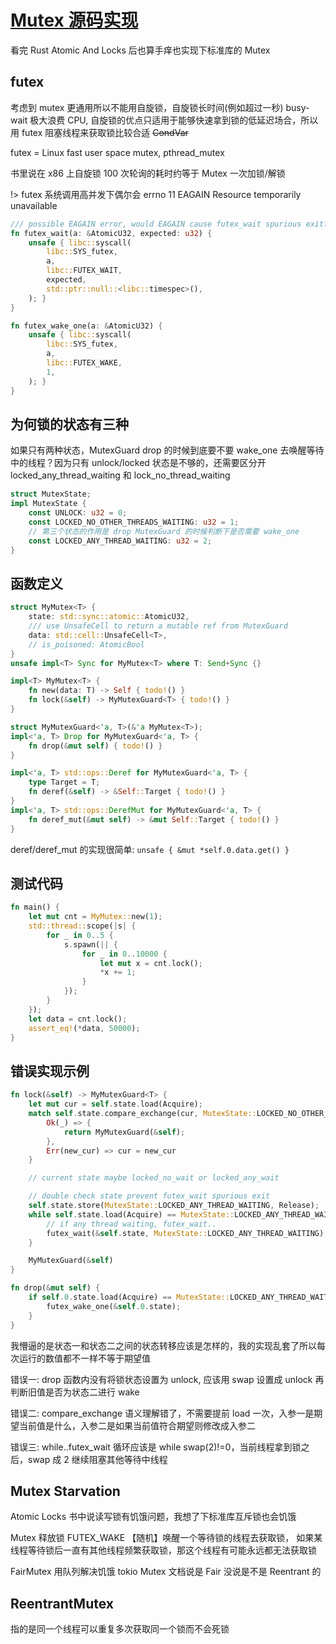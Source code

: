 # [Mutex 源码实现](/2023/07/mutex_source_code_and_impl.md)

看完 Rust Atomic And Locks 后也算手痒也实现下标准库的 Mutex

## futex

考虑到 mutex 更通用所以不能用自旋锁，自旋锁长时间(例如超过一秒) busy-wait 极大浪费 CPU, 自旋锁的优点只适用于能够快速拿到锁的低延迟场合，所以用 futex 阻塞线程来获取锁比较合适 ~~CondVar~~

futex = Linux fast user space mutex, pthread_mutex

书里说在 x86 上自旋锁 100 次轮询的耗时约等于 Mutex 一次加锁/解锁

!> futex 系统调用高并发下偶尔会 errno 11 EAGAIN Resource temporarily unavailable

```rust
/// possible EAGAIN error, would EAGAIN cause futex_wait spurious exit?
fn futex_wait(a: &AtomicU32, expected: u32) {
    unsafe { libc::syscall(
        libc::SYS_futex,
        a,
        libc::FUTEX_WAIT,
        expected,
        std::ptr::null::<libc::timespec>(),
    ); }
}

fn futex_wake_one(a: &AtomicU32) {
    unsafe { libc::syscall(
        libc::SYS_futex,
        a,
        libc::FUTEX_WAKE,
        1,
    ); }
}
```

## 为何锁的状态有三种

如果只有两种状态，MutexGuard drop 的时候到底要不要 wake_one 去唤醒等待中的线程？因为只有 unlock/locked 状态是不够的，还需要区分开 locked_any_thread_waiting 和 lock_no_thread_waiting

```rust
struct MutexState;
impl MutexState {
    const UNLOCK: u32 = 0;
    const LOCKED_NO_OTHER_THREADS_WAITING: u32 = 1;
    // 第三个状态的作用是 drop MutexGuard 的时候判断下是否需要 wake_one
    const LOCKED_ANY_THREAD_WAITING: u32 = 2;
}
```

## 函数定义

```rust
struct MyMutex<T> {
    state: std::sync::atomic::AtomicU32,
    /// use UnsafeCell to return a mutable ref from MutexGuard
    data: std::cell::UnsafeCell<T>,
    // is_poisoned: AtomicBool
}
unsafe impl<T> Sync for MyMutex<T> where T: Send+Sync {}

impl<T> MyMutex<T> {
    fn new(data: T) -> Self { todo!() }
    fn lock(&self) -> MyMutexGuard<T> { todo!() }
}

struct MyMutexGuard<'a, T>(&'a MyMutex<T>);
impl<'a, T> Drop for MyMutexGuard<'a, T> {
    fn drop(&mut self) { todo!() }
}

impl<'a, T> std::ops::Deref for MyMutexGuard<'a, T> {
    type Target = T;
    fn deref(&self) -> &Self::Target { todo!() }
}
impl<'a, T> std::ops::DerefMut for MyMutexGuard<'a, T> {
    fn deref_mut(&mut self) -> &mut Self::Target { todo!() }
}
```

deref/deref_mut 的实现很简单: `unsafe { &mut *self.0.data.get() }`

## 测试代码

```rust
fn main() {
    let mut cnt = MyMutex::new(1);
    std::thread::scope(|s| {
        for _ in 0..5 {
            s.spawn(|| {
                for _ in 0..10000 {
                    let mut x = cnt.lock();
                    *x += 1;
                }
            });
        }
    });
    let data = cnt.lock();
    assert_eq!(*data, 50000);
}
```

## 错误实现示例

```rust
fn lock(&self) -> MyMutexGuard<T> {
    let mut cur = self.state.load(Acquire);
    match self.state.compare_exchange(cur, MutexState::LOCKED_NO_OTHER_THREADS_WAITING, Acquire, Relaxed) {
        Ok(_) => {
            return MyMutexGuard(&self);
        },
        Err(new_cur) => cur = new_cur
    }

    // current state maybe locked_no_wait or locked_any_wait

    // double check state prevent futex_wait spurious exit
    self.state.store(MutexState::LOCKED_ANY_THREAD_WAITING, Release);
    while self.state.load(Acquire) == MutexState::LOCKED_ANY_THREAD_WAITING {
        // if any thread waiting, futex_wait..
        futex_wait(&self.state, MutexState::LOCKED_ANY_THREAD_WAITING);
    }

    MyMutexGuard(&self)
}

fn drop(&mut self) {
    if self.0.state.load(Acquire) == MutexState::LOCKED_ANY_THREAD_WAITING {
        futex_wake_one(&self.0.state);
    }
}
```

我懵逼的是状态一和状态二之间的状态转移应该是怎样的，我的实现乱套了所以每次运行的数值都不一样不等于期望值

错误一: drop 函数内没有将锁状态设置为 unlock, 应该用 swap 设置成 unlock 再判断旧值是否为状态二进行 wake

错误二: compare_exchange 语义理解错了，不需要提前 load 一次，入参一是期望当前值是什么，入参二是如果当前值符合期望则修改成入参二

错误三: while..futex_wait 循环应该是 while swap(2)!=0，当前线程拿到锁之后，swap 成 2 继续阻塞其他等待中线程

## Mutex Starvation

Atomic Locks 书中说读写锁有饥饿问题，我想了下标准库互斥锁也会饥饿

Mutex 释放锁 FUTEX_WAKE 【随机】唤醒一个等待锁的线程去获取锁，
如果某线程等待锁后一直有其他线程频繁获取锁，那这个线程有可能永远都无法获取锁

FairMutex 用队列解决饥饿
tokio Mutex 文档说是 Fair 没说是不是 Reentrant 的

## ReentrantMutex
指的是同一个线程可以重复多次获取同一个锁而不会死锁
